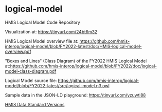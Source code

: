 logical-model
=============

HMIS Logical Model Code Repository

Visualization at: https://tinyurl.com/24bt6m32

HMIS Logical Model overview file at: https://github.com/hmis-interop/logical-model/blob/FY2022-latest/doc/HMIS-logical-model-overview.pdf

"Boxes and Lines" (Class Diagram) of the FY2022 HMIS Logical Model at:https://github.com/hmis-interop/logical-model/blob/FY2022/doc/logical-model-class-diagram.pdf

Logical Model source file: https://github.com/hmis-interop/logical-model/blob/FY2022-latest/src/logical-model.n3.owl

Sample data in the JSON-LD playground: https://tinyurl.com/yzuwtl88

[HMIS Data Standard Versions](HMIS-Data-Standard-Versions)
